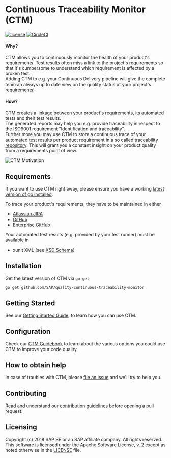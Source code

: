 # Continuous Traceability Monitor (CTM) 

[![license](https://img.shields.io/badge/License-Apache%202.0-blue.svg)](https://opensource.org/licenses/Apache-2.0) [![CircleCI](https://circleci.com/gh/SAP/quality-continuous-traceability-monitor/tree/master.svg?style=svg)](https://circleci.com/gh/SAP/quality-continuous-traceability-monitor/tree/master)

#### Why?
CTM allows you to continuously monitor the health of your product's requirements.
Test results often miss a link to the project's requirements so that it's cumbersome to understand which requirement is affected by a broken test.  
Adding CTM to e.g. your Continuous Delivery pipeline will give the complete team an always up to date view on the quality status of your project's requirements!  

#### How?
CTM creates a linkage between your product's requirements, its automated tests and their test results.  
The generated reports may help you e.g. provide traceability in respect to the ISO9001 requirement "Identification and traceability".  
Further more you may use CTM to store a continuous trace of your automated test results per product requirement in a so called [traceability repository](https://github.com/SAP/quality-continuous-traceability-monitor/wiki/CTM-Guidebook#9-traceability-repository). This will grant you a constant insight on your product quality from a requirements point of view. 

![CTM Motivation](https://github.com/SAP/quality-continuous-traceability-monitor/wiki/assets/images/CTM_Motivation.jpg)

## Requirements

If you want to use CTM right away, please ensure you have a working [latest version of go installed](https://golang.org/doc/install).  

To trace your product's requirements, they have to be maintained in either 
  * [Atlassian JIRA](https://www.atlassian.com/software/jira) 
  * [GitHub](https://github.com/)
  * [Enterprise GitHub](https://enterprise.github.com/home)
  
Your automated test results (e.g. provided by your test runner) must be available in
   * xunit XML (see [XSD Schema](https://github.com/apache/maven-surefire/blob/master/maven-surefire-plugin/src/site/resources/xsd/surefire-test-report.xsd))

## Installation

Get the latest version of CTM via `go get`
```
go get github.com/SAP/quality-continuous-traceability-monitor
```

## Getting Started

See our [Getting Started Guide](https://github.com/SAP/quality-continuous-traceability-monitor/wiki/Getting-Started), to learn how you can use CTM.

## Configuration

Check our [CTM Guidebook](https://github.com/SAP/quality-continuous-traceability-monitor/wiki/CTM-Guidebook) to learn about the various options you could use CTM to improve your code quality.

## How to obtain help

In case of troubles with CTM, please [file an issue](https://github.com/SAP/quality-continuous-traceability-monitor/issues) and we'll try to help you. 

## Contributing
Read and understand our [contribution guidelines](https://github.com/SAP/quality-continuous-traceability-monitor/blob/master/CONTRIBUTING.md) before opening a pull request.

## Licensing

Copyright (c) 2018 SAP SE or an SAP affiliate company. All rights reserved. This software is licensed under the Apache Software License, v. 2 except as noted otherwise in the [LICENSE](./LICENSE) file.

